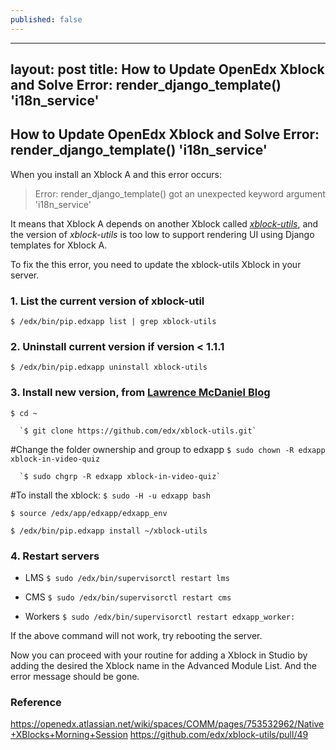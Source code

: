 ```yaml
---
published: false
---
```

---
layout: post
title: How to Update OpenEdx Xblock and Solve Error: render_django_template()  'i18n_service'
---

## How to Update OpenEdx Xblock and Solve Error: render_django_template()  'i18n_service'

When you install an Xblock A and this error occurs:
> Error: render_django_template() got an unexpected keyword argument 'i18n_service'

It means that Xblock A depends on another Xblock called [*xblock-utils*](https://github.com/edx/xblock-utils), and the version of *xblock-utils* is too low to support rendering UI using Django templates for Xblock A. 

To fix the this error, you need to update the xblock-utils Xblock in your server.

 ### 1. List the current version of xblock-util
   `$ /edx/bin/pip.edxapp list | grep xblock-utils`
 
### 2. Uninstall current version if version < 1.1.1
 
   `$ /edx/bin/pip.edxapp uninstall xblock-utils`
   
### 3. Install new version, from [Lawrence McDaniel Blog](https://blog.lawrencemcdaniel.com/how-to-install-an-xblock/)
 
   `$ cd ~`
   
	  `$ git clone https://github.com/edx/xblock-utils.git`
	  
 #Change the folder ownership and group to edxapp
	  `$ sudo chown -R edxapp xblock-in-video-quiz`
      
	  `$ sudo chgrp -R edxapp xblock-in-video-quiz`
	  
#To install the xblock: 
`$ sudo -H -u edxapp bash`

`$ source /edx/app/edxapp/edxapp_env `

`$ /edx/bin/pip.edxapp install ~/xblock-utils`
 
### 4. Restart servers
-   LMS 
`$ sudo /edx/bin/supervisorctl restart lms`
-   CMS 
`$ sudo /edx/bin/supervisorctl restart cms`
    
-   Workers 
`$ sudo /edx/bin/supervisorctl restart edxapp_worker:`

If the above command will not work, try rebooting the server.

Now you can proceed with your routine for adding a Xblock in Studio by adding the desired the Xblock name in the Advanced Module List. And the error message should be gone.

### Reference
https://openedx.atlassian.net/wiki/spaces/COMM/pages/753532962/Native+XBlocks+Morning+Session
https://github.com/edx/xblock-utils/pull/49

